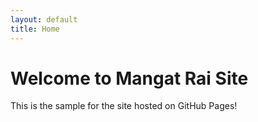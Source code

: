 ```yaml
---
layout: default
title: Home
---
```


# Welcome to Mangat Rai Site

This is the sample for the site hosted on GitHub Pages!

